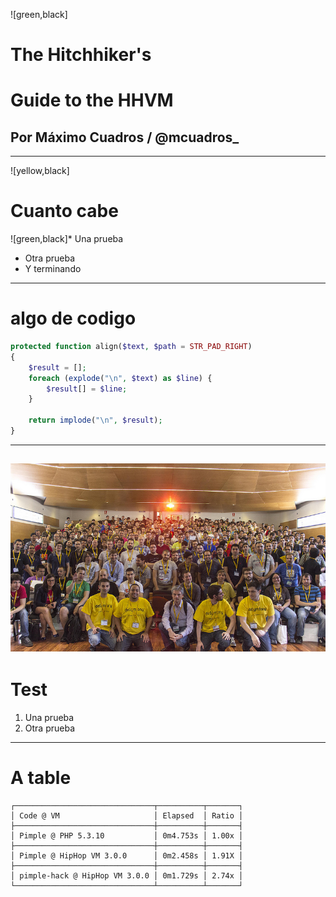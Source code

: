 ![green,black]
# The Hitchhiker's
# Guide to the HHVM
## Por Máximo Cuadros / @mcuadros_
---
![yellow,black]
# Cuanto cabe
![green,black]* Una prueba
* Otra prueba
* Y terminando
---
# algo de codigo

```php
protected function align($text, $path = STR_PAD_RIGHT)
{
    $result = [];
    foreach (explode("\n", $text) as $line) {
        $result[] = $line;
    }

    return implode("\n", $result);
}
```
---
![Example Image](/../../example/images/9151048607_b5a552c4dd_c.jpg)
---
# Test
1. Una prueba
2. Otra prueba
---
# A table
```
┌───────────────────────────────┬──────────┬───────┐
│ Code @ VM                     │ Elapsed  │ Ratio │
├───────────────────────────────┼──────────┼───────┤
│ Pimple @ PHP 5.3.10           │ 0m4.753s │ 1.00x │
├───────────────────────────────┼──────────┼───────┤
│ Pimple @ HipHop VM 3.0.0      │ 0m2.458s │ 1.91X │
├───────────────────────────────┼──────────┼───────┤
│ pimple-hack @ HipHop VM 3.0.0 │ 0m1.729s │ 2.74x │
└───────────────────────────────┴──────────┴───────┘
```
